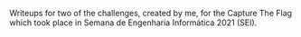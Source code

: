 Writeups for two of the challenges, created by me, for the Capture The Flag which
took place in Semana de Engenharia Informática 2021 (SEI).
